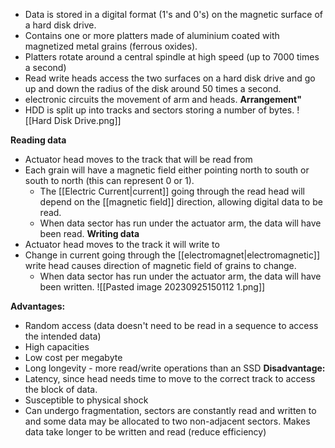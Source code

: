 
- Data is stored in a digital format (1's and 0's) on the magnetic surface of a hard disk drive.
- Contains one or more platters made of aluminium coated with magnetized metal grains (ferrous oxides).
- Platters rotate around a central spindle at high speed (up to 7000 times a second)
- Read write heads access the two surfaces on a hard disk drive and go up and down the radius of the disk around 50 times a second.
- electronic circuits the movement of arm and heads.
**Arrangement"**
- HDD is split up into tracks and sectors storing a number of bytes.
![[Hard Disk Drive.png]]

**Reading data**
- Actuator head moves to the track that will be read from
- Each grain will have a magnetic field either pointing north to south or south to north (this can represent 0 or 1).
	- The [[Electric Current|current]] going through the read head will depend on the [[magnetic field]] direction, allowing digital data to be read.
	- When data sector has run under the actuator arm, the data will have been read.
**Writing data**
- Actuator head moves to the track it will write to
- Change in current going through the [[electromagnet|electromagnetic]] write head causes direction of magnetic field of grains to change.
	- When data sector has run under the actuator arm, the data will have been written.
![[Pasted image 20230925150112 1.png]]

**Advantages:**
- Random access (data doesn't need to be read in a sequence to access the intended data)
- High capacities
- Low cost per megabyte
- Long longevity - more read/write operations than an SSD 
**Disadvantage:**
- Latency, since head needs time to move to the correct track to access the block of data.
- Susceptible to physical shock
- Can undergo fragmentation, sectors are constantly read and written to and some data may be allocated to two non-adjacent sectors. Makes data take longer to be written and read (reduce efficiency)